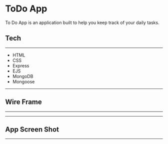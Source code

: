#  ToDo App
To Do App is an application built to help you keep track of your daily tasks.

## Tech 
---
* HTML
* CSS
* Express
* EJS
* MongoDB
* Mongoose
---

## Wire Frame
---


---

## App Screen Shot




--- 
